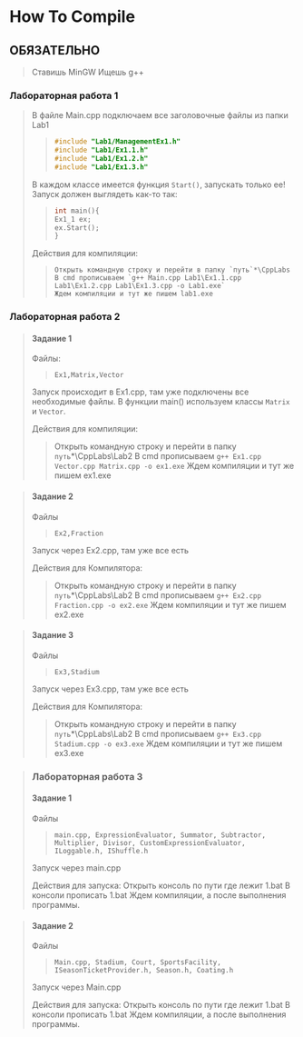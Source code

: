 # How To Compile

## ОБЯЗАТЕЛЬНО
> Ставишь MinGW
> Ищешь g++
### **Лабораторная работа 1**
> В файле Main.cpp подключаем все заголовочные файлы из папки Lab1
>> ```Cpp
>> #include "Lab1/ManagementEx1.h"
>> #include "Lab1/Ex1.1.h"
>> #include "Lab1/Ex1.2.h"
>> #include "Lab1/Ex1.3.h"
>> ```
> В каждом классе имеется функция `Start()`, запускать только ее!
> Запуск должен выглядеть как-то так:
>> ```Cpp
>> int main(){
>> Ex1_1 ex;
>> ex.Start();
>> }
>>```
>
> Действия для компиляции:
>> ```
>> Открыть командную строку и перейти в папку `путь`*\CppLabs
>> В cmd прописываем `g++ Main.cpp Lab1\Ex1.1.cpp Lab1\Ex1.2.cpp Lab1\Ex1.3.cpp -o Lab1.exe`
>> Ждем компиляции и тут же пишем lab1.exe
>> ```

### **Лабораторная работа 2**
> #### **Задание 1**
> Файлы:
>> ``` 
>> Ex1,Matrix,Vector
>>```
> Запуск происходит в Ex1.cpp, там уже подключены все необходимые файлы.
> В функции main() используем классы `Matrix` и `Vector`.
>
> Действия для компиляции:
>> Открыть командную строку и перейти в папку `путь`*\CppLabs\Lab2
>> В cmd прописываем  `g++ Ex1.cpp Vector.cpp Matrix.cpp -o ex1.exe`
>> Ждем компиляции и тут же пишем ex1.exe

> #### **Задание 2**
> Файлы
>> ```
>> Ex2,Fraction
>> ```
> Запуск через Ex2.cpp, там уже все есть
>
>Действия для Компилятора:
>> Открыть командную строку и перейти в папку `путь`*\CppLabs\Lab2
>> В cmd прописываем  `g++ Ex2.cpp Fraction.cpp -o ex2.exe`
>> Ждем компиляции и тут же пишем ex2.exe

> #### **Задание 3**
> Файлы
>> ```
>> Ex3,Stadium
>> ```
> Запуск через Ex3.cpp, там уже все есть
>
>Действия для Компилятора:
>> Открыть командную строку и перейти в папку `путь`*\CppLabs\Lab2
>> В cmd прописываем  `g++ Ex3.cpp Stadium.cpp -o ex3.exe`
>> Ждем компиляции и тут же пишем ex3.exe

>### **Лабораторная работа 3**
>#### **Задание 1**
> Файлы
>> ```
>> main.cpp, ExpressionEvaluator, Summator, Subtractor, Multiplier, Divisor, CustomExpressionEvaluator, ILoggable.h, IShuffle.h
>> ```
> Запуск через main.cpp
>
>Действия для запуска:
> Открыть консоль по пути где лежит 1.bat
> В консоли прописать 1.bat
> Ждем компиляции, а после выполнения программы.

>#### **Задание 2**
> Файлы
>> ```
>> Main.cpp, Stadium, Court, SportsFacility, ISeasonTicketProvider.h, Season.h, Coating.h
>> ```
> Запуск через Main.cpp
>
>Действия для запуска:
> Открыть консоль по пути где лежит 1.bat
> В консоли прописать 1.bat
> Ждем компиляции, а после выполнения программы.
